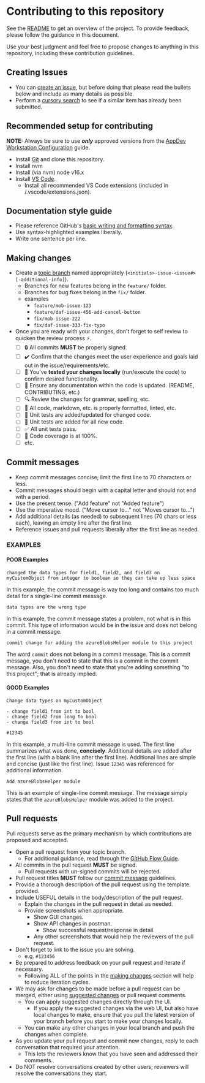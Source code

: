 # Contributing to this repository

See the [README](README.md) to get an overview of the project.
To provide feedback, please follow the guidance in this document.

Use your best judgment and feel free to propose changes to anything in this repository, including these contribution guidelines.

## Creating Issues

- You can [create an issue](../../../issues/new/choose), but before doing that please read the bullets below and include as many details as possible.
- Perform a [cursory search](../../../issues) to see if a similar item has already been submitted.

## Recommended setup for contributing

**NOTE:** Always be sure to use **_only_** approved versions from the [AppDev Workstation Configuration][repo--appdev-workstation-configuration] guide.

- Install [Git][git] and clone this repository.
- Install nvm
- Install (via nvm) node v16.x
- Install [VS Code][vscode].
  - Install all recommended VS Code extensions (included in /.vscode/extensions.json).

## Documentation style guide

- Please reference GitHub's [basic writing and formatting syntax][gh-md-syntax-guidance].
- Use syntax-highlighted examples liberally.
- Write one sentence per line.

## Making changes

- Create a [topic branch][topic-branch] named appropriately (`<initials>-issue-<issue#>[-additional-info]`).
  - Branches for new features belong in the `feature/` folder.
  - Branches for bug fixes belong in the `fix/` folder.
  - examples
    - `feature/mob-issue-123`
    - `feature/daf-issue-456-add-cancel-button`
    - `fix/mob-issue-222`
    - `fix/daf-issue-333-fix-typo`
- Once you are ready with your changes, don't forget to self review to quicken the review process ⚡.
  - [ ] 🔒 All commits **MUST** be properly signed.
  - [ ] ✔️ Confirm that the changes meet the user experience and goals laid out in the issue/requirements/etc.
  - [ ] 🧪 You've **tested your changes locally** (run/execute the code) to confirm desired functionality.
  - [ ] 📝 Ensure any documentation within the code is updated. (README, CONTRIBUTING, etc.)
  - [ ] 🔍 Review the changes for grammar, spelling, etc.
  - [ ] 🎨 All code, markdown, etc. is properly formatted, linted, etc.
  - [ ] 🧪 Unit tests are added/updated for changed code.
  - [ ] 🧪 Unit tests are added for all new code.
  - [ ] ✅ All unit tests pass.
  - [ ] 💯 Code coverage is at 100%.
  - [ ] etc.

## Commit messages

- Keep commit messages concise; limit the first line to 70 characters or less.
- Commit messages should begin with a capital letter and should not end with a period.
- Use the present tense. ("Add feature" not "Added feature")
- Use the imperative mood. ("Move cursor to..." not "Moves cursor to...")
- Add additional details (as needed) to subsequent lines (70 chars or less each), leaving an empty line after the first line.
- Reference issues and pull requests liberally after the first line as needed.

### EXAMPLES

#### POOR Examples

```text
changed the data types for field1, field2, and field3 on myCustomObject from integer to boolean so they can take up less space
```

In this example, the commit message is way too long and contains too much detail for a single-line commit message.

```text
data types are the wrong type
```

In this example, the commit message states a problem, not what is in this commit.
This type of information would be in the issue and does not belong in a commit message.

```text
commit change for adding the azureBlobsHelper module to this project
```

The word `commit` does not belong in a commit message.
This **is** a commit message, you don't need to state that this is a commit in the commit message.
Also, you don't need to state that you're adding something "to this project"; that is already implied.

#### GOOD Examples

```text
Change data types on myCustomObject

- change field1 from int to bool
- change field2 from long to bool
- change field3 from int to bool

#12345
```

In this example, a multi-line commit message is used.
The first line summarizes what was done, **concisely**.
Additional details are added after the first line (with a blank line after the first line).
Additional lines are simple and concise (just like the first line).
Issue `12345` was referenced for additional information.

```text
Add azureBlobsHelper module
```

This is an example of single-line commit message.
The message simply states that the `azureBlobsHelper` module was added to the project.

## Pull requests

Pull requests serve as the primary mechanism by which contributions are proposed and accepted.

- Open a pull request from your topic branch.
  - For additional guidance, read through the [GitHub Flow Guide][github-flow-guide].
- All commits in the pull request **MUST** be signed.
  - Pull requests with un-signed commits will be rejected.
- Pull request titles **MUST** follow our [commit message](#commit-messages) guidelines.
- Provide a thorough description of the pull request using the template provided.
- Include USEFUL details in the body/description of the pull request.
  - Explain the changes in the pull request in detail as needed.
  - Provide screenshots when appropriate.
    - Show GUI changes.
    - Show API changes in postman.
      - Show successful request/response in detail.
    - Any other screenshots that would help the reviewers of the pull request.
- Don't forget to link to the issue you are solving.
  - e.g. `#123456`
- Be prepared to address feedback on your pull request and iterate if necessary.
  - Following ALL of the points in the [making changes](#making-changes) section will help to reduce iteration cycles.
- We may ask for changes to be made before a pull request can be merged, either using [suggested changes][gh-suggested-changes] or pull request comments.
  - You can apply suggested changes directly through the UI.
    - If you apply the suggested changes via the web UI, but also have local changes to make, ensure that you pull the latest version of your branch before you start to make your changes locally.
  - You can make any other changes in your local branch and push the changes when complete.
- As you update your pull request and commit new changes, reply to each conversation that required your attention.
  - This lets the reviewers know that you have seen and addressed their comments.
- Do NOT resolve conversations created by other users; reviewers will resolve the conversations they start.

<!-- reference urls -->

[gh-md-syntax-guidance]: https://docs.github.com/en/github/writing-on-github/getting-started-with-writing-and-formatting-on-github/basic-writing-and-formatting-syntax
[gh-suggested-changes]: https://docs.github.com/en/github/collaborating-with-issues-and-pull-requests/incorporating-feedback-in-your-pull-request
[git]: https://git-scm.com/
[github-flow-guide]: https://guides.github.com/introduction/flow/
[repo--appdev-workstation-configuration]: https://dev.azure.com/plantemorancode/AppDev%20Starter%20Kits/_git/appdev-workstation-config
[topic-branch]: https://www.git-scm.com/book/en/v2/Git-Branching-Branching-Workflows#Topic-Branches
[vscode]: https://code.visualstudio.com/
